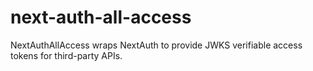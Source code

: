 # next-auth-all-access
NextAuthAllAccess wraps NextAuth to provide JWKS verifiable access tokens for third-party APIs.
